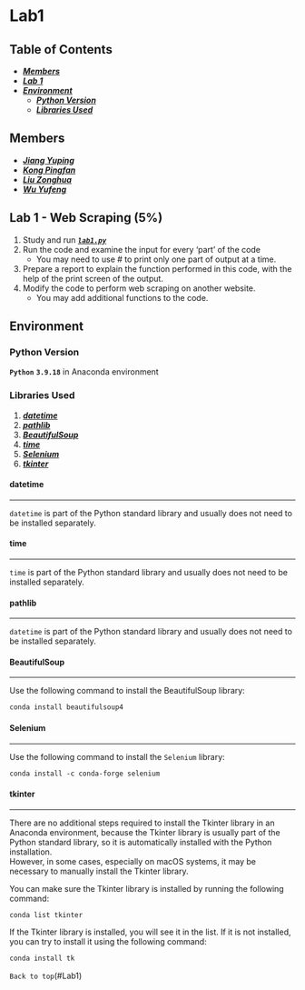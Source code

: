 # Lab1


## Table of Contents
 * [***Members***](#Members)
 * [***Lab 1***](##Lab-1---Web-Scraping-5)
 * [***Environment***](#Environment)
   * [***Python Version***](#Python-Version)
   * [***Libraries Used***](#Libraries-Used)



## Members
 * [***Jiang Yuping***]()
 * [***Kong Pingfan***](https://github.com/KongPingfanCHN)
 * [***Liu Zonghua***]()
 * [***Wu Yufeng***]()


## Lab 1 - Web Scraping (5%)

1. Study and run [***`lab1.py`***](/lab1.py)
2. Run the code and examine the input for every ‘part’ of the code
   * You may need to use # to print only one part of output at a time.
3. Prepare a report to explain the function performed in this code, with the help of the print screen of the output.
4. Modify the code to perform web scraping on another website.
   * You may add additional functions to the code.

## Environment

### Python Version
**`Python`** **`3.9.18`** in  Anaconda environment
  
### Libraries Used
1. [***datetime***](#datetime)
2. [***pathlib***](#datetime)
3. [***BeautifulSoup***](#BeautifulSoup)
4. [***time***](#datetime)
5. [***Selenium***](#Selenium)
6. [***tkinter***](#tkinter)

#### datetime
---
`datetime` is part of the Python standard library and usually does not need to be installed separately.
  
#### time
---
`time` is part of the Python standard library and usually does not need to be installed separately.

#### pathlib
---
`datetime` is part of the Python standard library and usually does not need to be installed separately.

#### BeautifulSoup
---
Use the following command to install the BeautifulSoup library:
```css
conda install beautifulsoup4
```
  
#### Selenium 
---
Use the following command to install the `Selenium`  library:
```css
conda install -c conda-forge selenium
```
  
#### tkinter
---
There are no additional steps required to install the Tkinter library in an Anaconda environment, because the Tkinter library is usually part of the Python standard library, so it is automatically installed with the Python installation.   
However, in some cases, especially on macOS systems, it may be necessary to manually install the Tkinter library.  
  
You can make sure the Tkinter library is installed by running the following command:  

```css
conda list tkinter
```
If the Tkinter library is installed, you will see it in the list. If it is not installed, you can try to install it using the following command:
```css
conda install tk
```

`Back to top`(#Lab1)

